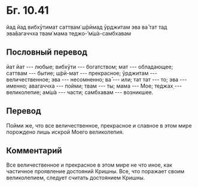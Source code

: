 # Бг. 10.41
йад йад вибхӯтимат саттвам̇
ш́рӣмад ӯрджитам эва ва̄
тат тад эва̄вагаччха твам̇
мама теджо-’м̇ш́а-самбхавам
## Пословный перевод

йат йат --- любые; вибхӯти --- богатством; мат --- обладающее; саттвам
--- бытие; ш́рӣ-мат --- прекрасное; ӯрджитам --- величественное; эва ---
несомненно; ва̄ --- или; тат тат --- то; эва --- именно; авагаччха ---
пойми; твам --- ты; мама --- Мое; теджах̣ --- великолепие; ам̇ш́а ---
части; самбхавам --- возникшее.

## Перевод

Пойми же, что все величественное, прекрасное и славное в этом мире
порождено лишь искрой Моего великолепия.

## Комментарий

Все величественное и прекрасное в этом мире не что иное, как частичное
проявление достояний Кришны. Все, что поражает своим великолепием,
следует считать достоянием Кришны.
